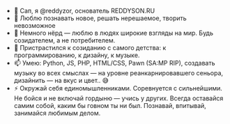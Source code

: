 - 👋 Сап, я @reddyzor, основатель REDDYSON.RU
- 👀 Люблю познавать новое, решать нерешаемое, творить невозможное
- 🌱 Немного нёрд — люблю в людях широкие взгляды на мир. Будь созидателем, а не потребителем.
- 💞️ Пристрастился к созиданию с самого детства: к программированию, к дизайну, к музыке.
- 📫 Умею: Python, JS, PHP, HTML/CSS, Pawn (SA:MP RIP), создавать музыку во всех смыслах — на уровне реанкарнировавшего сеньора, дизайнить — на вкус и цвет.. 😅
- ⚡ Окружай себя единомышленниками. Соревнуется с сильнейшими. Не бойся и не включай гордыню — учись у других. Всегда оставайся самим собой, каким бы говном ты ни был. Познавай, впитывай, занимайся любимым делом. 
